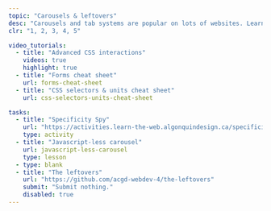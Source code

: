 ```yaml
---
topic: "Carousels & leftovers"
desc: "Carousels and tab systems are popular on lots of websites. Learn to implement a functional and reusable carousel without Javascript."
clr: "1, 2, 3, 4, 5"

video_tutorials:
  - title: "Advanced CSS interactions"
    videos: true
    highlight: true
  - title: "Forms cheat sheet"
    url: forms-cheat-sheet
  - title: "CSS selectors & units cheat sheet"
    url: css-selectors-units-cheat-sheet

tasks:
  - title: "Specificity Spy"
    url: "https://activities.learn-the-web.algonquindesign.ca/specificity-spy/"
    type: activity
  - title: "Javascript-less carousel"
    url: javascript-less-carousel
    type: lesson
  - type: blank
  - title: "The leftovers"
    url: "https://github.com/acgd-webdev-4/the-leftovers"
    submit: "Submit nothing."
    disabled: true
---
```


